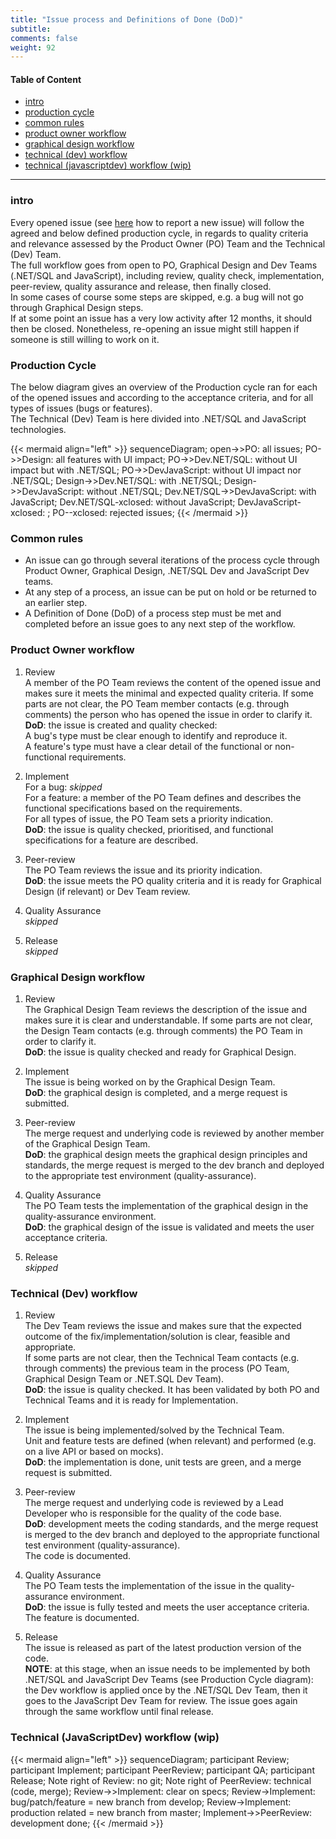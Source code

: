 ```yaml
---
title: "Issue process and Definitions of Done (DoD)"
subtitle: 
comments: false
weight: 92
---
```


#### Table of Content
- [intro](#intro)
- [production cycle](#production-cycle)
- [common rules](#common-rules)
- [product owner workflow](#product-owner-workflow)
- [graphical design workflow](#graphical-design-workflow)
- [technical (dev) workflow](#technical-dev-workflow)
- [technical (javascriptdev) workflow (wip)](#technical-javascriptdev-workflow-wip)

---

### intro
Every opened issue (see [here](https://sis-cc.gitlab.io/dotstatsuite-documentation/contribution/report-an-issue/) how to report a new issue) will follow the agreed and below defined production cycle, in regards to quality criteria and relevance assessed by the Product Owner (PO) Team and the Technical (Dev) Team.  
The full workflow goes from open to PO, Graphical Design and Dev Teams (.NET/SQL and JavaScript), including review, quality check, implementation, peer-review, quality assurance and release, then finally closed.  
In some cases of course some steps are skipped, e.g. a bug will not go through Graphical Design steps.  
If at some point an issue has a very low activity after 12 months, it should then be closed. Nonetheless, re-opening an issue might still happen if someone is still willing to work on it.

### Production Cycle
The below diagram gives an overview of the Production cycle ran for each of the opened issues and according to the acceptance criteria, and for all types of issues (bugs or features).  
The Technical (Dev) Team is here divided into .NET/SQL and JavaScript technologies.  

{{< mermaid align="left" >}}
sequenceDiagram;
open->>PO: all issues;
PO->>Design: all features with UI impact;
PO->>Dev.NET/SQL: without UI impact but with .NET/SQL;
PO->>DevJavaScript: without UI impact nor .NET/SQL;
Design->>Dev.NET/SQL: with .NET/SQL;
Design->>DevJavaScript: without .NET/SQL;
Dev.NET/SQL->>DevJavaScript: with JavaScript;
Dev.NET/SQL-xclosed: without JavaScript;
DevJavaScript-xclosed: ;
PO--xclosed: rejected issues;
{{< /mermaid >}}

### Common rules
- An issue can go through several iterations of the process cycle through Product Owner, Graphical Design, .NET/SQL Dev and JavaScript Dev teams.
- At any step of a process, an issue can be put on hold or be returned to an earlier step.
- A Definition of Done (DoD) of a process step must be met and completed before an issue goes to any next step of the workflow.

### Product Owner workflow
1. Review  
A member of the PO Team reviews the content of the opened issue and makes sure it meets the minimal and expected quality criteria. If some parts are not clear, the PO Team member contacts (e.g. through comments) the person who has opened the issue in order to clarify it.  
**DoD**: the issue is created and quality checked:  
A bug's type must be clear enough to identify and reproduce it.  
A feature's type must have a clear detail of the functional or non-functional requirements.  

2. Implement  
For a bug: _skipped_  
For a feature: a member of the PO Team defines and describes the functional specifications based on the requirements.  
For all types of issue, the PO Team sets a priority indication.  
**DoD**: the issue is quality checked, prioritised, and functional specifications for a feature are described.  


3. Peer-review  
The PO Team reviews the issue and its priority indication.  
**DoD**: the issue meets the PO quality criteria and it is ready for Graphical Design (if relevant) or Dev Team review.  

4. Quality Assurance  
_skipped_  

5. Release  
_skipped_

### Graphical Design workflow
1. Review  
The Graphical Design Team reviews the description of the issue and makes sure it is clear and understandable. If some parts are not clear, the Design Team contacts (e.g. through comments) the PO Team in order to clarify it.  
**DoD**: the issue is quality checked and ready for Graphical Design.  

2. Implement  
The issue is being worked on by the Graphical Design Team.  
**DoD**: the graphical design is completed, and a merge request is submitted.  

3. Peer-review  
The merge request and underlying code is reviewed by another member of the Graphical Design Team.  
**DoD**: the graphical design meets the graphical design principles and standards, the merge request is merged to the dev branch and deployed to the appropriate test environment (quality-assurance).  

4. Quality Assurance  
The PO Team tests the implementation of the graphical design in the quality-assurance environment.  
**DoD**: the graphical design of the issue is validated and meets the user acceptance criteria.  

5. Release  
_skipped_

### Technical (Dev) workflow
1. Review  
The Dev Team reviews the issue and makes sure that the expected outcome of the fix/implementation/solution is clear, feasible and appropriate.  
If some parts are not clear, then the Technical Team contacts (e.g. through comments) the previous team in the process (PO Team, Graphical Design Team or .NET.SQL Dev Team).  
**DoD**: the issue is quality checked. It has been validated by both PO and Technical Teams and it is ready for Implementation.  

2. Implement  
The issue is being implemented/solved by the Technical Team.  
Unit and feature tests are defined (when relevant) and performed (e.g. on a live API or based on mocks).  
**DoD**: the implementation is done, unit tests are green, and a merge request is submitted.  

3. Peer-review  
The merge request and underlying code is reviewed by a Lead Developer who is responsible for the quality of the code base.  
**DoD**: development meets the coding standards, and the merge request is merged to the dev branch and deployed to the appropriate functional test environment (quality-assurance).  
The code is documented.  

4. Quality Assurance  
The PO Team tests the implementation of the issue in the quality-assurance environment.  
**DoD**: the issue is fully tested and meets the user acceptance criteria.  
The feature is documented.  

5. Release  
The issue is released as part of the latest production version of the code.  
**NOTE**: at this stage, when an issue needs to be implemented by both .NET/SQL and JavaScript Dev Teams (see Production Cycle diagram): the Dev workflow is applied once by the .NET/SQL Dev Team, then it goes to the JavaScript Dev Team for review. The issue goes again through the same workflow until final release.  

### Technical (JavaScriptDev) workflow (wip)
{{< mermaid align="left" >}}
sequenceDiagram;
participant Review;
participant Implement;
participant PeerReview;
participant QA;
participant Release;
Note right of Review: no git;
Note right of PeerReview: technical (code, merge);
Review->>Implement: clear on specs;
Review->Implement: bug/patch/feature = new branch from develop;
Review->Implement: production related = new branch from master;
Implement->>PeerReview: development done;
{{< /mermaid >}}



